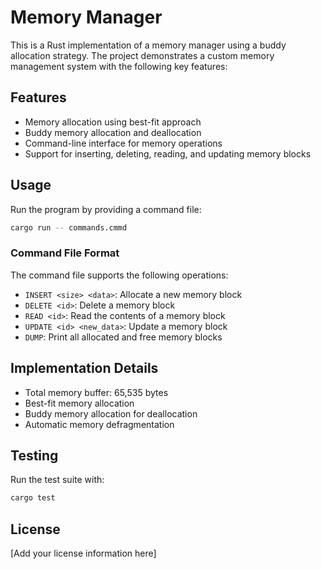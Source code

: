 # Memory Manager

This is a Rust implementation of a memory manager using a buddy allocation strategy. The project demonstrates a custom memory management system with the following key features:

## Features

- Memory allocation using best-fit approach
- Buddy memory allocation and deallocation
- Command-line interface for memory operations
- Support for inserting, deleting, reading, and updating memory blocks

## Usage

Run the program by providing a command file:

```bash
cargo run -- commands.cmmd
```

### Command File Format

The command file supports the following operations:

- `INSERT <size> <data>`: Allocate a new memory block
- `DELETE <id>`: Delete a memory block
- `READ <id>`: Read the contents of a memory block
- `UPDATE <id> <new_data>`: Update a memory block
- `DUMP`: Print all allocated and free memory blocks

## Implementation Details

- Total memory buffer: 65,535 bytes
- Best-fit memory allocation
- Buddy memory allocation for deallocation
- Automatic memory defragmentation

## Testing

Run the test suite with:

```bash
cargo test
```

## License

[Add your license information here]
